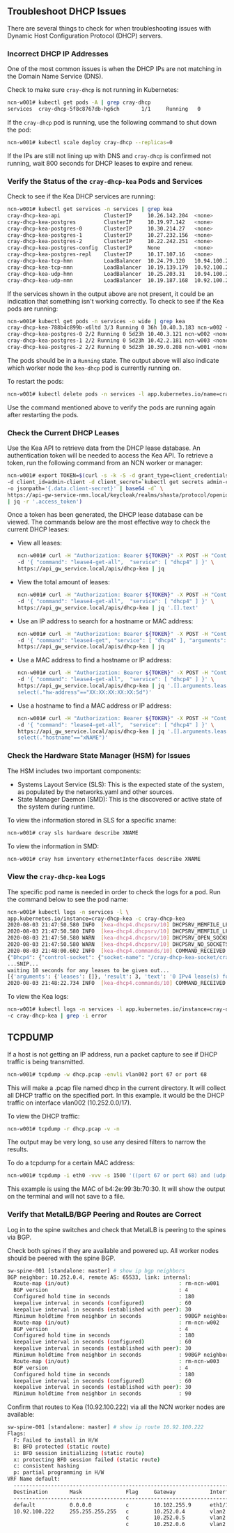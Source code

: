 ## Troubleshoot DHCP Issues

There are several things to check for when troubleshooting issues with Dynamic Host Configuration Protocol \(DHCP\) servers.

### Incorrect DHCP IP Addresses

One of the most common issues is when the DHCP IPs are not matching in the Domain Name Service \(DNS\).

Check to make sure `cray-dhcp` is not running in Kubernetes:

```bash
ncn-w001# kubectl get pods -A | grep cray-dhcp
services  cray-dhcp-5f8c8767db-hg6ch       1/1     Running   0          35d
```

If the `cray-dhcp` pod is running, use the following command to shut down the pod:

```bash
ncn-w001# kubectl scale deploy cray-dhcp --replicas=0
```

If the IPs are still not lining up with DNS and `cray-dhcp` is confirmed not running, wait 800 seconds for DHCP leases to expire and renew.

### Verify the Status of the `cray-dhcp-kea` Pods and Services

Check to see if the Kea DHCP services are running:

```bash
ncn-w001# kubectl get services -n services | grep kea
cray-dhcp-kea-api              ClusterIP     10.26.142.204  <none>         8000/TCP      5d23h
cray-dhcp-kea-postgres         ClusterIP     10.19.97.142   <none>         5432/TCP      5d23h
cray-dhcp-kea-postgres-0       ClusterIP     10.30.214.27   <none>         5432/TCP      5d23h
cray-dhcp-kea-postgres-1       ClusterIP     10.27.232.156  <none>         5432/TCP      5d23h
cray-dhcp-kea-postgres-2       ClusterIP     10.22.242.251  <none>         5432/TCP      5d23h
cray-dhcp-kea-postgres-config  ClusterIP     None           <none>         <none>        5d23h
cray-dhcp-kea-postgres-repl    ClusterIP     10.17.107.16   <none>         5432/TCP      5d23h
cray-dhcp-kea-tcp-hmn          LoadBalancer  10.24.79.120   10.94.100.222  67:32120/TCP  5d23h
cray-dhcp-kea-tcp-nmn          LoadBalancer  10.19.139.179  10.92.100.222  67:31652/TCP  5d23h
cray-dhcp-kea-udp-hmn          LoadBalancer  10.25.203.31   10.94.100.222  67:30840/UDP  5d23h
cray-dhcp-kea-udp-nmn          LoadBalancer  10.19.187.168  10.92.100.222  67:31904/UDP  5d23h
```

If the services shown in the output above are not present, it could be an indication that something isn't working correctly. To check to see if the Kea pods are running:

```bash
ncn-w001# kubectl get pods -n services -o wide | grep kea
cray-dhcp-kea-788b4c899b-x6ltd 3/3 Running 0 36h 10.40.3.183 ncn-w002 <none> <none>
cray-dhcp-kea-postgres-0 2/2 Running 0 5d23h 10.40.3.121 ncn-w002 <none> <none>
cray-dhcp-kea-postgres-1 2/2 Running 0 5d23h 10.42.2.181 ncn-w003 <none> <none>
cray-dhcp-kea-postgres-2 2/2 Running 0 5d23h 10.39.0.208 ncn-w001 <none> <none>
```

The pods should be in a `Running` state. The output above will also indicate which worker node the `kea-dhcp` pod is currently running on.

To restart the pods:

```bash
ncn-w001# kubectl delete pods -n services -l app.kubernetes.io/name=cray-dhcp-kea
```

Use the command mentioned above to verify the pods are running again after restarting the pods.

### Check the Current DHCP Leases

Use the Kea API to retrieve data from the DHCP lease database. An authentication token will be needed to access the Kea API. To retrieve a token, run the following command from an NCN worker or manager:

```bash
ncn-w001# export TOKEN=$(curl -s -k -S -d grant_type=client_credentials \
-d client_id=admin-client -d client_secret=`kubectl get secrets admin-client-auth \
-o jsonpath='{.data.client-secret}' | base64 -d` \
https://api-gw-service-nmn.local/keycloak/realms/shasta/protocol/openid-connect/token \
| jq -r '.access_token')
```

Once a token has been generated, the DHCP lease database can be viewed. The commands below are the most effective way to check the current DHCP leases:

-   View all leases:

    ```bash
    ncn-w001# curl -H "Authorization: Bearer ${TOKEN}" -X POST -H "Content-Type: application/json" \
    -d '{ "command": "lease4-get-all",  "service": [ "dhcp4" ] }' \
    https://api_gw_service.local/apis/dhcp-kea | jq
    ```

-   View the total amount of leases:

    ```bash
    ncn-w001# curl -H "Authorization: Bearer ${TOKEN}" -X POST -H "Content-Type: application/json" \
    -d '{ "command": "lease4-get-all",  "service": [ "dhcp4" ] }' \
    https://api_gw_service.local/apis/dhcp-kea | jq '.[].text'
    ```

-   Use an IP address to search for a hostname or MAC address:

    ```bash
    ncn-w001# curl -H "Authorization: Bearer ${TOKEN}" -X POST -H "Content-Type: application/json" \
    -d '{ "command": "lease4-get", "service": [ "dhcp4" ], "arguments": { "ip-address": "x.x.x.x" } }' \
    https://api_gw_service.local/apis/dhcp-kea | jq
    ```

-   Use a MAC address to find a hostname or IP address:

    ```bash
    ncn-w001# curl -H "Authorization: Bearer ${TOKEN}" -X POST -H "Content-Type: application/json" \
    -d '{ "command": "lease4-get-all",  "service": [ "dhcp4" ] }' \
    https://api_gw_service.local/apis/dhcp-kea | jq '.[].arguments.leases[] | \
    select(."hw-address"=="XX:XX:XX:XX:XX:5d")'
    ```

-   Use a hostname to find a MAC address or IP address:

    ```bash
    ncn-w001# curl -H "Authorization: Bearer ${TOKEN}" -X POST -H "Content-Type: application/json" \
    -d '{ "command": "lease4-get-all",  "service": [ "dhcp4" ] }' \
    https://api_gw_service.local/apis/dhcp-kea | jq '.[].arguments.leases[] | \
    select(."hostname"=="xNAME")'
    ```


### Check the Hardware State Manager \(HSM\) for Issues

The HSM includes two important components:

-   Systems Layout Service \(SLS\): This is the expected state of the system, as populated by the networks.yaml and other sources.
-   State Manager Daemon \(SMD\): This is the discovered or active state of the system during runtime.

To view the information stored in SLS for a specific xname:

```bash
ncn-w001# cray sls hardware describe XNAME
```

To view the information in SMD:

```bash
ncn-w001# cray hsm inventory ethernetInterfaces describe XNAME
```

### View the `cray-dhcp-kea` Logs

The specific pod name is needed in order to check the logs for a pod. Run the command below to see the pod name:

```bash
ncn-w001# kubectl logs -n services -l \
app.kubernetes.io/instance=cray-dhcp-kea -c cray-dhcp-kea
2020-08-03 21:47:50.580 INFO  [kea-dhcp4.dhcpsrv/10] DHCPSRV_MEMFILE_LEASE_FILE_LOAD loading leases from file /cray-dhcp-kea-socket/dhcp4.leases
2020-08-03 21:47:50.580 INFO  [kea-dhcp4.dhcpsrv/10] DHCPSRV_MEMFILE_LFC_SETUP setting up the Lease File Cleanup interval to 3600 sec
2020-08-03 21:47:50.580 WARN  [kea-dhcp4.dhcpsrv/10] DHCPSRV_OPEN_SOCKET_FAIL failed to open socket: the interface eth0 has no usable IPv4 addresses configured
2020-08-03 21:47:50.580 WARN  [kea-dhcp4.dhcpsrv/10] DHCPSRV_NO_SOCKETS_OPEN no interface configured to listen to DHCP traffic
2020-08-03 21:48:00.602 INFO  [kea-dhcp4.commands/10] COMMAND_RECEIVED Received command 'lease4-get-all'
{"Dhcp4": {"control-socket": {"socket-name": "/cray-dhcp-kea-socket/cray-dhcp-kea.socket", "socket-type": "unix"}, "hooks-libraries": [{"library": "/usr/local/lib/kea/hooks/libdhcp_lease_cmds.so"},
...SNIP...
waiting 10 seconds for any leases to be given out...
[{'arguments': {'leases': []}, 'result': 3, 'text': '0 IPv4 lease(s) found.'}]
2020-08-03 21:48:22.734 INFO  [kea-dhcp4.commands/10] COMMAND_RECEIVED Received command 'config-get'
```

To view the Kea logs:

```bash
ncn-w001# kubectl logs -n services -l app.kubernetes.io/instance=cray-dhcp-kea \
-c cray-dhcp-kea | grep -i error
```

## TCPDUMP

If a host is not getting an IP address, run a packet capture to see if DHCP traffic is being transmitted.

```bash
ncn-w001# tcpdump -w dhcp.pcap -envli vlan002 port 67 or port 68
```

This will make a .pcap file named dhcp in the current directory. It will collect all DHCP traffic on the specified port. In this example. it would be the DHCP traffic on interface vlan002 \(10.252.0.0/17\).

To view the DHCP traffic:

```bash
ncn-w001# tcpdump -r dhcp.pcap -v -n
```

The output may be very long, so use any desired filters to narrow the results.

To do a tcpdump for a certain MAC address:

```bash
ncn-w001# tcpdump -i eth0 -vvv -s 1500 '((port 67 or port 68) and (udp[38:4] = 0x993b7030))'
```

This example is using the MAC of b4:2e:99:3b:70:30. It will show the output on the terminal and will not save to a file.

### Verify that MetalLB/BGP Peering and Routes are Correct

Log in to the spine switches and check that MetalLB is peering to the spines via BGP.

Check both spines if they are available and powered up. All worker nodes should be peered with the spine BGP.

```bash
sw-spine-001 [standalone: master] # show ip bgp neighbors
BGP neighbor: 10.252.0.4, remote AS: 65533, link: internal:
  Route-map (in/out)                                   : rm-ncn-w001
  BGP version                                          : 4
  Configured hold time in seconds                      : 180
  keepalive interval in seconds (configured)           : 60
  keepalive interval in seconds (established with peer): 30
  Minimum holdtime from neighbor in seconds            : 90BGP neighbor: 10.252.0.5, remote AS: 65533, link: internal:
  Route-map (in/out)                                   : rm-ncn-w002
  BGP version                                          : 4
  Configured hold time in seconds                      : 180
  keepalive interval in seconds (configured)           : 60
  keepalive interval in seconds (established with peer): 30
  Minimum holdtime from neighbor in seconds            : 90BGP neighbor: 10.252.0.6, remote AS: 65533, link: internal:
  Route-map (in/out)                                   : rm-ncn-w003
  BGP version                                          : 4
  Configured hold time in seconds                      : 180
  keepalive interval in seconds (configured)           : 60
  keepalive interval in seconds (established with peer): 30
  Minimum holdtime from neighbor in seconds            : 90
```

Confirm that routes to Kea \(10.92.100.222\) via all the NCN worker nodes are available:

```bash
sw-spine-001 [standalone: master] # show ip route 10.92.100.222
Flags:
  F: Failed to install in H/W
  B: BFD protected (static route)
  i: BFD session initializing (static route)
  x: protecting BFD session failed (static route)
  c: consistent hashing
  p: partial programming in H/W
VRF Name default:
  ------------------------------------------------------------------------------------------------------
  Destination       Mask              Flag     Gateway           Interface        Source     AD/M      
  ------------------------------------------------------------------------------------------------------
  default           0.0.0.0           c        10.102.255.9      eth1/16          static     1/1       
  10.92.100.222     255.255.255.255   c        10.252.0.4        vlan2            bgp        200/0     
                                      c        10.252.0.5        vlan2            bgp        200/0   
                                      c        10.252.0.6        vlan2            bgp        200/0
```


